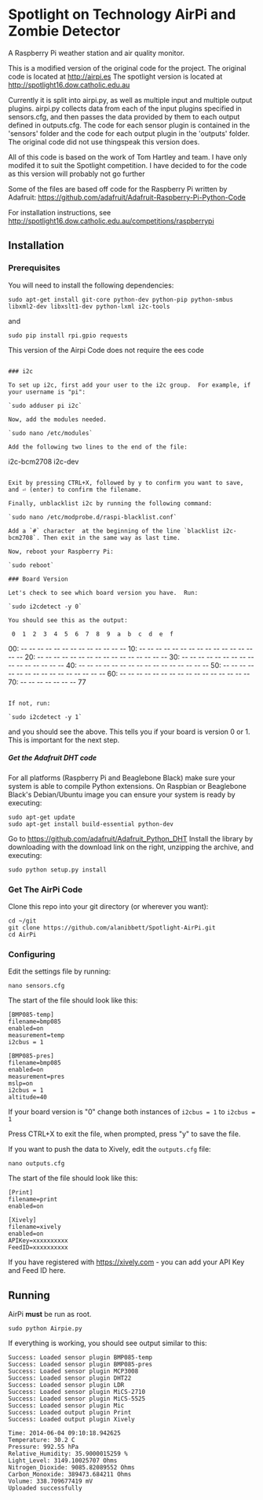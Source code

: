 Spotlight on Technology AirPi and Zombie Detector
=================================================

A Raspberry Pi weather station and air quality monitor.

This is a modified version of the original code for the project. The original code is located at http://airpi.es The spotlight version is located at http://spotlight16.dow.catholic.edu.au

Currently it is split into airpi.py, as well as multiple input and multiple output plugins. airpi.py collects data from each of the input plugins specified in sensors.cfg, and then passes the data provided by them to each output defined in outputs.cfg. The code for each sensor plugin is contained in the 'sensors' folder and the code for each output plugin in the 'outputs' folder. The original code did not use thingspeak this version does.

All of this code is based on the work of Tom Hartley and team. I have only modifed it to suit the Spotlight competition. I have decided to for the code as this version will probably not go further

Some of the files are based off code for the Raspberry Pi written by Adafruit: https://github.com/adafruit/Adafruit-Raspberry-Pi-Python-Code

For installation instructions, see http://spotlight16.dow.catholic.edu.au/competitions/raspberrypi
## Installation

### Prerequisites

You will need to install the following dependencies:

`sudo apt-get install git-core python-dev python-pip python-smbus libxml2-dev libxslt1-dev python-lxml i2c-tools`

and

`sudo pip install rpi.gpio requests`

This version of the Airpi Code does not require the ees code
```

### i2c

To set up i2c, first add your user to the i2c group.  For example, if your username is "pi":

`sudo adduser pi i2c`

Now, add the modules needed.

`sudo nano /etc/modules`

Add the following two lines to the end of the file:

```
i2c-bcm2708
i2c-dev
```

Exit by pressing CTRL+X, followed by y to confirm you want to save, and ⏎ (enter) to confirm the filename.

Finally, unblacklist i2c by running the following command:

`sudo nano /etc/modprobe.d/raspi-blacklist.conf`

Add a `#` character  at the beginning of the line `blacklist i2c-bcm2708`. Then exit in the same way as last time.

Now, reboot your Raspberry Pi:

`sudo reboot`

### Board Version

Let's check to see which board version you have.  Run:

`sudo i2cdetect -y 0`

You should see this as the output:

```
     0  1  2  3  4  5  6  7  8  9  a  b  c  d  e  f
00:          -- -- -- -- -- -- -- -- -- -- -- -- -- 
10: -- -- -- -- -- -- -- -- -- -- -- -- -- -- -- -- 
20: -- -- -- -- -- -- -- -- -- -- -- -- -- -- -- -- 
30: -- -- -- -- -- -- -- -- -- -- -- -- -- -- -- -- 
40: -- -- -- -- -- -- -- -- -- -- -- -- -- -- -- -- 
50: -- -- -- -- -- -- -- -- -- -- -- -- -- -- -- -- 
60: -- -- -- -- -- -- -- -- -- -- -- -- -- -- -- -- 
70: -- -- -- -- -- -- -- 77
```

If not, run:

`sudo i2cdetect -y 1`
```
and you should see the above.  This tells you if your board is version 0 or 1.  This is important for the next step.

##### Get the Adafruit DHT code
For all platforms (Raspberry Pi and Beaglebone Black) make sure your system is able to compile Python extensions. On Raspbian or Beaglebone Black's Debian/Ubuntu image you can ensure your system is ready by executing:
```
sudo apt-get update
sudo apt-get install build-essential python-dev
```
Go to https://github.com/adafruit/Adafruit_Python_DHT Install the library by downloading with the download link on the right, unzipping the archive, and executing:
```
sudo python setup.py install
```


### Get The AirPi Code

Clone this repo into your git directory (or wherever you want):

```
cd ~/git
git clone https://github.com/alanibbett/Spotlight-AirPi.git
cd AirPi
```

### Configuring

Edit the settings file by running:

`nano sensors.cfg`

The start of the file should look like this:

```
[BMP085-temp]
filename=bmp085
enabled=on
measurement=temp
i2cbus = 1

[BMP085-pres]
filename=bmp085
enabled=on
measurement=pres
mslp=on
i2cbus = 1
altitude=40
```

If your board version is "0" change both instances of `i2cbus = 1` to `i2cbus = 1`

Press CTRL+X to exit the file, when prompted, press "y" to save the file.

If you want to push the data to Xively, edit the `outputs.cfg` file:

`nano outputs.cfg`

The start of the file should look like this:

```
[Print]
filename=print
enabled=on

[Xively]
filename=xively
enabled=on
APIKey=xxxxxxxxxx
FeedID=xxxxxxxxxx
```

If you have registered with https://xively.com - you can add your API Key and Feed ID here.

## Running

AirPi **must** be run as root.

`sudo python Airpie.py`

If everything is working, you should see output similar to this:

```
Success: Loaded sensor plugin BMP085-temp
Success: Loaded sensor plugin BMP085-pres
Success: Loaded sensor plugin MCP3008
Success: Loaded sensor plugin DHT22
Success: Loaded sensor plugin LDR
Success: Loaded sensor plugin MiCS-2710
Success: Loaded sensor plugin MiCS-5525
Success: Loaded sensor plugin Mic
Success: Loaded output plugin Print
Success: Loaded output plugin Xively

Time: 2014-06-04 09:10:18.942625
Temperature: 30.2 C
Pressure: 992.55 hPa
Relative_Humidity: 35.9000015259 %
Light_Level: 3149.10025707 Ohms
Nitrogen_Dioxide: 9085.82089552 Ohms
Carbon_Monoxide: 389473.684211 Ohms
Volume: 338.709677419 mV
Uploaded successfully

```
